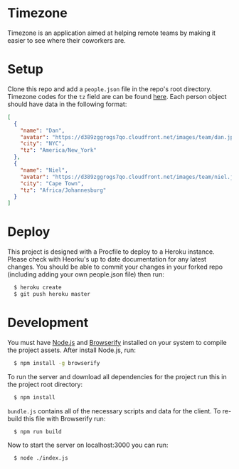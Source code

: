 # Timezone

Timezone is an application aimed at helping remote teams by making it easier to see where their coworkers are.

# Setup

Clone this repo and add a `people.json` file in the repo's root directory. 
Timezone codes for the `tz` field are can be found [here](http://en.wikipedia.org/wiki/List_of_tz_database_time_zones). 
Each person object should have data in the following format:

```json
[
  {
    "name": "Dan",
    "avatar": "https://d389zggrogs7qo.cloudfront.net/images/team/dan.jpg",
    "city": "NYC",
    "tz": "America/New_York"
  },
  {
    "name": "Niel",
    "avatar": "https://d389zggrogs7qo.cloudfront.net/images/team/niel.jpg",
    "city": "Cape Town",
    "tz": "Africa/Johannesburg"
  }
]
```


# Deploy

This project is designed with a Procfile to deploy to a Heroku instance. Please
check with Heorku's up to date documentation for any latest changes. You should
be able to commit your changes in your forked repo (including adding your own 
people.json file) then run:

```bash
  $ heroku create
  $ git push heroku master
```


# Development

You must have [Node.js](http://nodejs.org/) and [Browserify](http://browserify.org/)
installed on your system to compile the project assets. After install Node.js, run:

```bash
  $ npm install -g browserify
```

To run the server and download all dependencies for the project run this in the
project root directory:

```bash
  $ npm install
```

`bundle.js` contains all of the necessary scripts and data for the client.
To re-build this file with Browserify run:

```bash
  $ npm run build
```

Now to start the server on localhost:3000 you can run:

```bash
  $ node ./index.js
```
